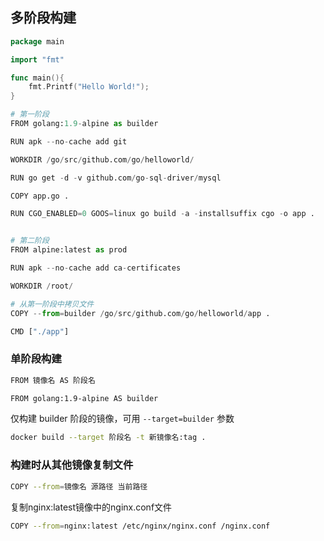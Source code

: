 <!--
 * @Description: 
 * @Version: 1.0
 * @Author: DaLao
 * @Email: dalao_li@163.com
 * @Date: 2021-03-15 14:09:06
 * @LastEditors: DaLao
 * @LastEditTime: 2022-02-19 21:39:44
-->

## 多阶段构建

```go
package main

import "fmt"

func main(){
    fmt.Printf("Hello World!");
}
```

```py
# 第一阶段
FROM golang:1.9-alpine as builder

RUN apk --no-cache add git

WORKDIR /go/src/github.com/go/helloworld/

RUN go get -d -v github.com/go-sql-driver/mysql

COPY app.go .

RUN CGO_ENABLED=0 GOOS=linux go build -a -installsuffix cgo -o app .


# 第二阶段
FROM alpine:latest as prod

RUN apk --no-cache add ca-certificates

WORKDIR /root/

# 从第一阶段中拷贝文件
COPY --from=builder /go/src/github.com/go/helloworld/app .

CMD ["./app"]
```


### 单阶段构建

```sh
FROM 镜像名 AS 阶段名
```

```sh
FROM golang:1.9-alpine AS builder
```

仅构建 builder 阶段的镜像，可用 `--target=builder` 参数

```sh
docker build --target 阶段名 -t 新镜像名:tag .
```


### 构建时从其他镜像复制文件

```sh
COPY --from=镜像名 源路径 当前路径
```

复制nginx:latest镜像中的nginx.conf文件
```sh
COPY --from=nginx:latest /etc/nginx/nginx.conf /nginx.conf
```